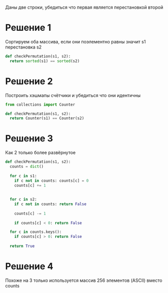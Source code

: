 Даны две строки, убедиться что первая является перестановкой второй

# Решение 1
Сортируем оба массива, если они поэлементно равны значит s1 перестановка s2
```python
def checkPermutation(s1, s2):
  return sorted(s1) == sorted(s2)
```
# Решение 2
Построить хэшмапы счётчики и убедиться что они идентичны
```python
from collections import Counter

def checkPermutation(s1, s2):
  return Counter(s1) == Counter(s2)
```

# Решение 3
Как 2 только более развёрнутое
```python
def checkPermutation(s1, s2):
  counts = dict()
  
  for c in s1:
    if c not in counts: counts[c] = 0
    counts[c] += 1
    
   
  for c in s2:
    if c not in counts: return False
    
    counts[c] -= 1
    
    if counts[c] < 0: return False

  for c in counts.keys():
    if counts[c] > 0: return False
    
  return True
```

# Решение 4
Похоже на 3 только используется массив 256 элементов (ASCII) вместо counts
